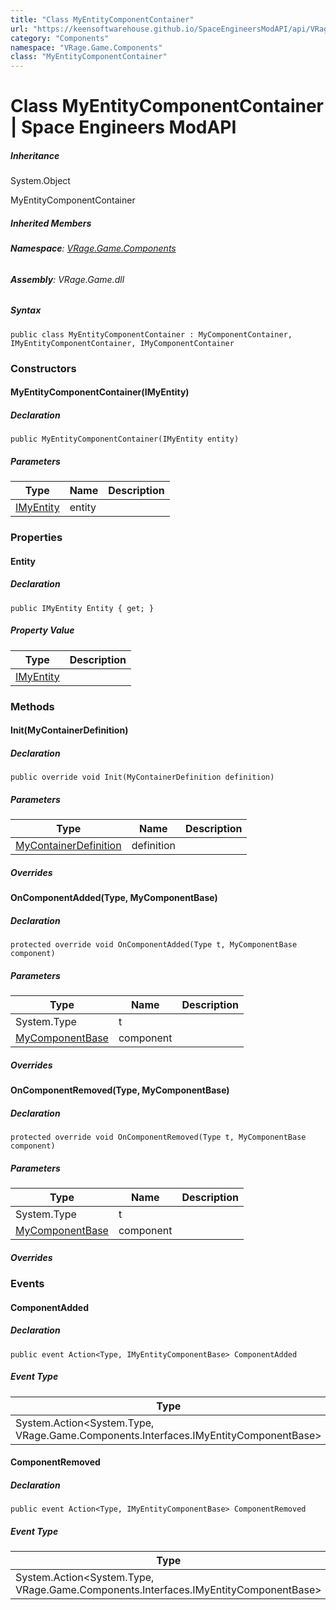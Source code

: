 ```yaml
---
title: "Class MyEntityComponentContainer"
url: "https://keensoftwarehouse.github.io/SpaceEngineersModAPI/api/VRage.Game.Components.MyEntityComponentContainer.html"
category: "Components"
namespace: "VRage.Game.Components"
class: "MyEntityComponentContainer"
---
```


# Class MyEntityComponentContainer | Space Engineers ModAPI

##### Inheritance

System.Object

MyEntityComponentContainer

##### Inherited Members

###### **Namespace**: [VRage.Game.Components](https://keensoftwarehouse.github.io/SpaceEngineersModAPI/api/VRage.Game.Components.html)

###### **Assembly**: VRage.Game.dll

##### Syntax

```
public class MyEntityComponentContainer : MyComponentContainer, IMyEntityComponentContainer, IMyComponentContainer
```

### Constructors

#### MyEntityComponentContainer(IMyEntity)

##### Declaration

```
public MyEntityComponentContainer(IMyEntity entity)
```

##### Parameters

| Type | Name | Description |
| --- | --- | --- |
| [IMyEntity](https://keensoftwarehouse.github.io/SpaceEngineersModAPI/api/VRage.ModAPI.IMyEntity.html) | entity |     |

### Properties

#### Entity

##### Declaration

```
public IMyEntity Entity { get; }
```

##### Property Value

| Type | Description |
| --- | --- |
| [IMyEntity](https://keensoftwarehouse.github.io/SpaceEngineersModAPI/api/VRage.ModAPI.IMyEntity.html) |     |

### Methods

#### Init(MyContainerDefinition)

##### Declaration

```
public override void Init(MyContainerDefinition definition)
```

##### Parameters

| Type | Name | Description |
| --- | --- | --- |
| [MyContainerDefinition](https://keensoftwarehouse.github.io/SpaceEngineersModAPI/api/VRage.Game.MyContainerDefinition.html) | definition |     |

##### Overrides

#### OnComponentAdded(Type, MyComponentBase)

##### Declaration

```
protected override void OnComponentAdded(Type t, MyComponentBase component)
```

##### Parameters

| Type | Name | Description |
| --- | --- | --- |
| System.Type | t   |     |
| [MyComponentBase](https://keensoftwarehouse.github.io/SpaceEngineersModAPI/api/VRage.Game.Components.MyComponentBase.html) | component |     |

##### Overrides

#### OnComponentRemoved(Type, MyComponentBase)

##### Declaration

```
protected override void OnComponentRemoved(Type t, MyComponentBase component)
```

##### Parameters

| Type | Name | Description |
| --- | --- | --- |
| System.Type | t   |     |
| [MyComponentBase](https://keensoftwarehouse.github.io/SpaceEngineersModAPI/api/VRage.Game.Components.MyComponentBase.html) | component |     |

##### Overrides

### Events

#### ComponentAdded

##### Declaration

```
public event Action<Type, IMyEntityComponentBase> ComponentAdded
```

##### Event Type

| Type | Description |
| --- | --- |
| System.Action<System.Type, VRage.Game.Components.Interfaces.IMyEntityComponentBase\> |     |

#### ComponentRemoved

##### Declaration

```
public event Action<Type, IMyEntityComponentBase> ComponentRemoved
```

##### Event Type

| Type | Description |
| --- | --- |
| System.Action<System.Type, VRage.Game.Components.Interfaces.IMyEntityComponentBase\> |     |